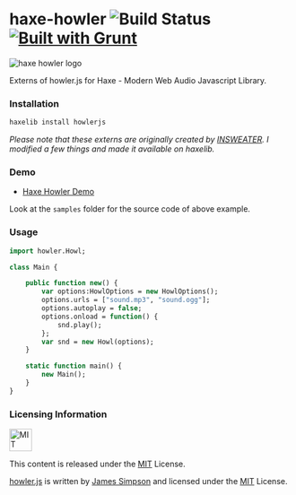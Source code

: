 haxe-howler ![Build Status](https://travis-ci.org/adireddy/haxe-howler.svg?branch=master) [![Built with Grunt](https://cdn.gruntjs.com/builtwith.png)](http://gruntjs.com/)
=========

![haxe howler logo](https://raw.githubusercontent.com/adireddy/haxe-howler/master/logo.png)

Externs of howler.js for Haxe - Modern Web Audio Javascript Library.

### Installation ###

```haxe
haxelib install howlerjs
```
<i>Please note that these externs are originally created by [INSWEATER](https://github.com/insweater/HaxeHowlerJS). I modified a few things and made it available on haxelib.</i>

### Demo ###

* [Haxe Howler Demo](http://adireddy.github.io/demos/haxe-howler/)

Look at the `samples` folder for the source code of above example.

### Usage ###

```haxe
import howler.Howl;

class Main {

    public function new() {
		var options:HowlOptions = new HowlOptions();
		options.urls = ["sound.mp3", "sound.ogg"];
		options.autoplay = false;
		options.onload = function() {
			snd.play();
		};
		var snd = new Howl(options);
    }

    static function main() {
		new Main();
    }
}

```
### Licensing Information ###

<a rel="license" href="http://opensource.org/licenses/MIT">
<img alt="MIT license" height="40" src="http://upload.wikimedia.org/wikipedia/commons/c/c3/License_icon-mit.svg" /></a>

This content is released under the [MIT](http://opensource.org/licenses/MIT) License.

[howler.js](https://github.com/goldfire/howler.js) is written by [James Simpson](http://goldfirestudios.com/blog/104/howler.js-Modern-Web-Audio-Javascript-Library) and licensed under the [MIT](http://opensource.org/licenses/MIT) License.
